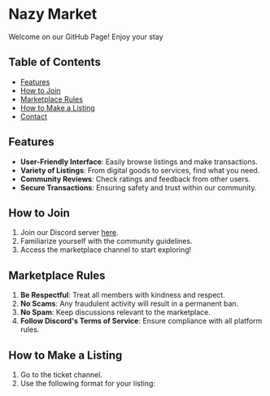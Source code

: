 # Nazy Market

Welcome on our GitHub Page! Enjoy your stay

## Table of Contents

- [Features](#features)
- [How to Join](#how-to-join)
- [Marketplace Rules](#marketplace-rules)
- [How to Make a Listing](#how-to-make-a-listing)
- [Contact](#contact)

## Features

- **User-Friendly Interface**: Easily browse listings and make transactions.
- **Variety of Listings**: From digital goods to services, find what you need.
- **Community Reviews**: Check ratings and feedback from other users.
- **Secure Transactions**: Ensuring safety and trust within our community.

## How to Join

1. Join our Discord server [here](dsc.gg/nezymarket).
2. Familiarize yourself with the community guidelines.
3. Access the marketplace channel to start exploring!

## Marketplace Rules

1. **Be Respectful**: Treat all members with kindness and respect.
2. **No Scams**: Any fraudulent activity will result in a permanent ban.
3. **No Spam**: Keep discussions relevant to the marketplace.
4. **Follow Discord's Terms of Service**: Ensure compliance with all platform rules.

## How to Make a Listing

1. Go to the ticket channel.
2. Use the following format for your listing:

